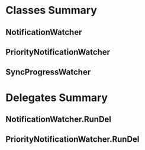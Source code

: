 # Classes Summary #

## NotificationWatcher ##

## PriorityNotificationWatcher ##

## SyncProgressWatcher ##

# Delegates Summary #

## NotificationWatcher.RunDel ##

## PriorityNotificationWatcher.RunDel ##
